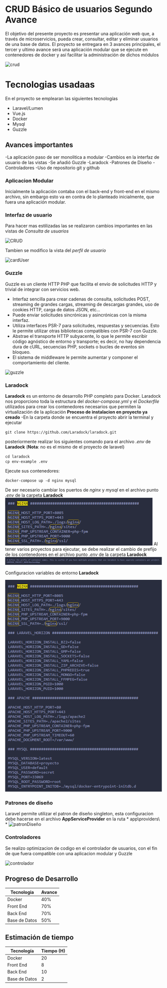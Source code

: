 # CRUD Básico de usuarios Segundo Avance

El objetivo del presente proyecto es presentar una aplicación web que, a través de microservicios, pueda crear, consultar, editar y eliminar usuarios de una base de datos. El proyecto se entregara en 3 avances principales, el tercer y ultimo avance será una aplicación modular que se ejecute en contenedores de docker y así facilitar la administración de dichos módulos

![crud](image/CRUD.PNG)
# Tecnologias usadaas

En el proyecto se emplearan las siguientes tecnologías

- Laravel/Lumen
- Vue.js
- Docker
- Mysql
- Guzzle

## Avances importantes

-La aplicación paso de ser monolitica a modular
-Cambios en la interfaz de usuario de las vistas
-Se añadió Guzzle
-Laradock
-Patrones de Diseño
-Controladores
-Uso de repositorio git y github

### Aplicacion Modular

Inicialmente la aplicación contaba con el back-end y front-end en el mismo archivo, sin embargo esto va en contra de lo planteado inicialmente, que fuera una aplicación modular.
### Interfaz de usuario

Para hacer mas estilizadas las se realizaron cambios importantes en las vistas de *Consulta de usuarios*

![CRUD](image/CRUD.PNG)

Tambien se modifico la vista del *perfil de usuario*

![cardUser](image/tarjetaUser.PNG)

### Guzzle
Guzzle es un cliente HTTP PHP que facilita el envío de solicitudes HTTP y trivial de integrar con servicios web.

-   Interfaz sencilla para crear cadenas de consulta, solicitudes POST, streaming de grandes cargas, streaming de descargas grandes, uso de cookies HTTP, carga de datos JSON, etc...
-   Puede enviar solicitudes sincrónicas y asincrónicas con la misma interfaz.
-   Utiliza interfaces PSR-7 para solicitudes, respuestas y secuencias. Esto le permite utilizar otras bibliotecas compatibles con PSR-7 con Guzzle.
-   Abstrae el transporte HTTP subyacente, lo que le permite escribir código agnóstico de entorno y transporte; es decir, no hay dependencia dura de cURL, secuencias PHP, sockets o bucles de eventos sin bloqueo.
-   El sistema de middleware le permite aumentar y componer el comportamiento del cliente.


![guzzle](image/conexionApi.PNG)


### Laradock

**Laradock**  es un entorno de desarrollo PHP completo para Docker.
Laradock nos proporciono toda la estructura del *docker-compose.yml* y el *Dockerfile* utilizados para crear los contenedores necesarios que permiten la virtualización de la aplicación
**Proceso de instalacion en proyecto ya creado**
-En la carpeta donde se encuentra el proyecto abrir la terminal y ejecutar
```shell
git clone https://github.com/Laradock/laradock.git
```
posteriormente realizar los siguientes comando para el archivo *.env* de **Laradock** (**Nota**: no es el mismo de el proyecto de laravel)
```shell
cd laradock
cp env-example .env
```
Ejecute sus contenedores:

```shell
docker-compose up -d nginx mysql
```
De ser necesario cambiar los puertos de *nginx* y *mysql* en el archivo punto *.env* de la carpeta **Laradock**
![server](image/NginxEnv.PNG)
Al tener varios proyectos para ejecutar, se debe realizar el cambio de prefijo de los contenedores en  el archivo punto *.env* de la carpeta **Laradock**
![prefix](image/DefPreApp.PNG)

Configuracion variables de entorno **Laradock**

![env](image/ConfigEnv.PNG)

### Patrones de diseño

Laravel permite utilizar el patron de diseño singleton, esta configuracion debe hacerse en el archivo **AppServiceProvider** en la ruta * app\providers\ *
![patronDiseño](image/patronesDiseño.PNG)

### Controladores

Se realizo optimizacion de codigo en el controlador de usuarios, con el fin de que fuera compatible con una aplicacion modular y Guzzle

![controlador](image/Captura.PNG)

## Progreso de Desarrollo

|Tecnologia| Avance |
|--|--|
|  Docker|40%  |
|  Front End|70%  |
|  Back End|70%  |
|  Base de Datos|50%  |


## Estimación de tiempo


|Tecnología| Tiempo (H) |
|--|--|
|  Docker|20  |
|  Front End|8  |
|  Back End|10|
|  Base de Datos|2 |


